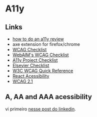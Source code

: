 # A11y
## Links
- [how to do an a11y review](https://web.dev/how-to-review/)
- axe extension for firefox/chrome
- [WCAG Checklist](https://www.wuhcag.com/wcag-checklist/)
- [WebAIM's WCAG Checklist](https://webaim.org/standards/wcag/checklist)
- [A11y Project Checklist](https://romeo.elsevier.com/accessibility_checklist/)
- [Elsevier Checklist](https://www.w3.org/WAI/WCAG21/quickref/)
- [W3C WCAG Quick Reference](https://www.w3.org/WAI/ARIA/apg/)
- [React Acessibility](https://reactjs.org/docs/accessibility.html)
- [WCAG 2.1](https://www.w3.org/TR/WCAG21/)

## A, AA and AAA acessibility
vi primeiro [nesse post do linkedin](https://pt.linkedin.com/pulse/acessibilidade-o-que-significa-aa-aaa-tiago-martinelli).